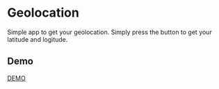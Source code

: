 # Geolocation

Simple app to get your geolocation. Simply press the button to get your latitude and logitude.

## Demo
[DEMO](http://codethejason.github.io/gcismallprojects2015/geolocation/index.html)